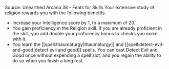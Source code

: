 Source: Unearthed Arcana 38 - Feats for Skills
Your extensive study of religion rewards you with the following benefits.
* Increase your Intelligence score by 1, to a maximum of 20.
* You gain proficiency in the Religion skill. If you are already proficient in the skill, you add double your proficiency bonus to checks you make with it.
* You learn the [[spell:thaumaturgy|thaumaturgy]] and [[spell:detect-evil-and-good|detect evil and good]] spells. You can cast Detect Evil and Good once without expending a spell slot, and you regain the ability to do so when you finish a long rest.